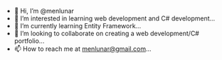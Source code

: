 - 👋 Hi, I’m @menlunar
- 👀 I’m interested in learning web development and C# development...
- 🌱 I’m currently learning Entity Framework...
- 💞️ I’m looking to collaborate on creating a web development/C# portfolio...
- 📫 How to reach me at menlunar@gmail.com...


